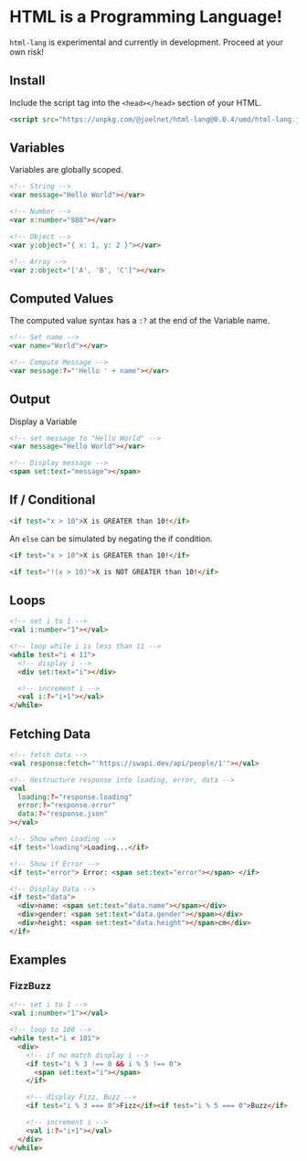 # HTML is a Programming Language!

`html-lang` is experimental and currently in development. Proceed at your own risk!

## Install

Include the script tag into the `<head></head>` section of your HTML.

```html
<script src="https://unpkg.com/@joelnet/html-lang@0.0.4/umd/html-lang.js"></script>
```

## Variables

Variables are globally scoped.

```html
<!-- String -->
<var message="Hello World"></var>

<!-- Number -->
<var x:number="888"></var>

<!-- Object -->
<var y:object="{ x: 1, y: 2 }"></var>

<!-- Array -->
<var z:object="['A', 'B', 'C']"></var>
```

## Computed Values

The computed value syntax has a `:?` at the end of the Variable name.

```html
<!-- Set name -->
<var name="World"></var>

<!-- Compute Message -->
<var message:?="'Hello ' + name"></var>
```

## Output

Display a Variable

```html
<!-- set message to "Hello World" -->
<var message="Hello World"></var>

<!-- Display message -->
<span set:text="message"></span>
```

## If / Conditional

```html
<if test="x > 10">X is GREATER than 10!</if>
```

An `else` can be simulated by negating the if condition.

```html
<if test="x > 10">X is GREATER than 10!</if>

<if test="!(x > 10)">X is NOT GREATER than 10!</if>
```

## Loops

```html
<!-- set i to 1 -->
<val i:number="1"></val>

<!-- loop while i is less than 11 -->
<while test="i < 11">
  <!-- display i -->
  <div set:text="i"></div>

  <!-- increment i -->
  <val i:?="i+1"></val>
</while>
```

## Fetching Data

```html
<!-- fetch data -->
<val response:fetch="'https://swapi.dev/api/people/1'"></val>

<!-- destructure response into loading, error, data -->
<val
  loading:?="response.loading"
  error:?="response.error"
  data:?="response.json"
></val>

<!-- Show when Loading -->
<if test="loading">Loading...</if>

<!-- Show if Error -->
<if test="error"> Error: <span set:text="error"></span> </if>

<!-- Display Data -->
<if test="data">
  <div>name: <span set:text="data.name"></span></div>
  <div>gender: <span set:text="data.gender"></span></div>
  <div>height: <span set:text="data.height"></span>cm</div>
</if>
```

## Examples

### FizzBuzz

```html
<!-- set i to 1 -->
<val i:number="1"></val>

<!-- loop to 100 -->
<while test="i < 101">
  <div>
    <!-- if no match display i -->
    <if test="i % 3 !== 0 && i % 5 !== 0">
      <span set:text="i"></span>
    </if>

    <!-- display Fizz, Buzz -->
    <if test="i % 3 === 0">Fizz</if><if test="i % 5 === 0">Buzz</if>

    <!-- increment i -->
    <val i:?="i+1"></val>
  </div>
</while>
```
